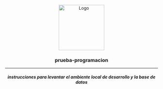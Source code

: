 



<p align = "center"> <img align = "center" src="https://static.vecteezy.com/system/resources/previews/000/423/990/original/vector-document-in-folder-icon.jpg" alt="Logo" width="150" height="150" border-radius = "500px">
</p>
<h3  align="center">prueba-programacion</h3>
<hr>
 <h5 align = "center">instrucciones para levantar el ambiente local de desarrollo y la base de datos</h5>
    
